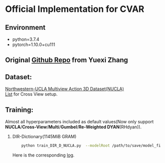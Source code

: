 # Official Implementation for CVAR

## Environment
- python=3.7.4
- pytorch=1.10.0+cu111

## Original [Github Repo](https://northeastern-my.sharepoint.com/:u:/g/personal/luo_dan1_northeastern_edu/EdzEbgrHE-1DocUc7IdQ6-EBekyUWyDZt-wXyw5fRCQPLg?email=camps%40coe.neu.edu&e=M2cv2I) from Yuexi Zhang

## Dataset:
[Northwestern-UCLA Multiview Action 3D Dataset(NUCLA)](https://wangjiangb.github.io/my_data.html) \
[List](data/CV/setup1) for Cross View setup.

## Training:
Almost all hyperparameters included as default values(Now only support **NUCLA**/**Cross-View**/**Multi**/**Gumbel**/**Re-Weighted DYAN**(RHdyan)). 

1. DIR-Dictionary(1145MiB GRAM)

    ```bash    
        python train_DIR_D_NUCLA.py  --modelRoot /path/to/save/model_files --sampling Multi --nClip 6 --wiRH 1 --wiBI 1 --bs 32 --gpu_id 0 --lam_f 1e-2 --g_th 0.505 --lam2 5e-1 --Alpha 1e-2 --lr_2 1e-2
    ```
    Here is the corresponding [log](notes_exp/SBAR_SparseCoding/3_clamp-L2L1CB-LASSO/3_MSECB-ML1CB_0_lamf1e-2_gth505_lam2-5e-1_a1e-2_bs32_clamp_lr2-1e-2.log).
